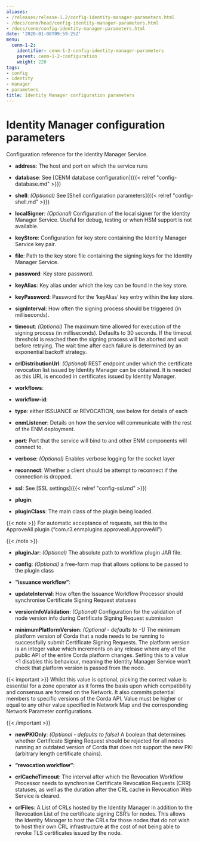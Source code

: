 ```yaml
---
aliases:
- /releases/release-1.2/config-identity-manager-parameters.html
- /docs/cenm/head/config-identity-manager-parameters.html
- /docs/cenm/config-identity-manager-parameters.html
date: '2020-01-08T09:59:25Z'
menu:
  cenm-1-2:
    identifier: cenm-1-2-config-identity-manager-parameters
    parent: cenm-1-2-configuration
    weight: 220
tags:
- config
- identity
- manager
- parameters
title: Identity Manager configuration parameters
---
```



# Identity Manager configuration parameters

Configuration reference for the Identity Manager Service.


* **address**:
The host and port on which the service runs


* **database**:
See [CENM database configuration]({{< relref "config-database.md" >}})


* **shell**:
*(Optional)* See [Shell configuration parameters]({{< relref "config-shell.md" >}})


* **localSigner**:
*(Optional)* Configuration of the local signer for the Identity Manager Service. Useful for debug, testing or when HSM support is not available.


* **keyStore**:
Configuration for key store containing the Identity Manager Service key pair.


* **file**:
Path to the key store file containing the signing keys for the Identity Manager Service.


* **password**:
Key store password.




* **keyAlias**:
Key alias under which the key can be found in the key store.


* **keyPassword**:
Password for the ‘keyAlias’ key entry within the key store.


* **signInterval**:
How often the signing process should be triggered (in milliseconds).


* **timeout**:
*(Optional)* The maximum time allowed for execution of the signing process (in milliseconds). Defaults
to 30 seconds. If the timeout threshold is reached then the signing process will be aborted and wait
before retrying. The wait time after each failure is determined by an exponential backoff strategy.


* **crlDistributionUrl**:
*(Optional)* REST endpoint under which the certificate revocation list issued by Identity Manager can be obtained.
It is needed as this URL is encoded in certificates issued by Identity Manager.




* **workflows**:

* **workflow-id**:

* **type**:
either ISSUANCE or REVOCATION, see below for details of each


* **enmListener**:
Details on how the service will communicate with the rest of the ENM deployment.


* **port**:
Port that the service will bind to and other ENM components will connect to.


* **verbose**:
*(Optional)* Enables verbose logging for the socket layer


* **reconnect**:
Whether a client should be attempt to reconnect if the connection is dropped.


* **ssl**:
See [SSL settings]({{< relref "config-ssl.md" >}})




* **plugin**:

* **pluginClass**:
The main class of the plugin being loaded.

{{< note >}}
For automatic acceptance of requests, set this to the ApproveAll plugin (“com.r3.enmplugins.approveall.ApproveAll”)

{{< /note >}}

* **pluginJar**:
*(Optional)* The absolute path to workflow plugin JAR file.


* **config**:
*(Optional)* a free-form map that allows options to be passed to the plugin class






* **“issuance workflow”**:

* **updateInterval**:
How often the Issuance Workflow Processor should synchronise Certificate Signing Request statuses


* **versionInfoValidation**:
*(Optional)* Configuration for the validation of node version info during Certificate Signing Request submission


* **minimumPlatformVersion**:
*(Optional - defaults to -1)* The minimum platform version of Corda that a node needs
to be running to successfully submit Certificate Signing Requests. The platform
version is an integer value which increments on any release where any of the
public API of the entire Corda platform changes. Setting this to a value <1
disables this behaviour, meaning the Identity Manager Service won’t check that
platform version is passed from the node.


{{< important >}}
Whilst this value is optional, picking the correct value is essential
for a zone operator as it forms the basis upon which compatibility and consensus
are formed on the Network. It also commits potential members to specific versions
of the Corda API. Value must be higher or equal to any other value specified in
Network Map and the corresponding Network Parameter configurations.


{{< /important >}}


* **newPKIOnly**:
*(Optional - defaults to false)* A boolean that determines whether Certificate Signing Request should be rejected for all nodes running an outdated
version of Corda that does not support the new PKI (arbitrary length certificate chains).






* **“revocation workflow”**:

* **crlCacheTimeout**:
The interval after which the Revocation Workflow Processor needs to synchronise Certificate Revocation Requests (CRR) statuses, as well as the duration after the CRL cache in Revocation Web Service is cleared.


* **crlFiles**:
A List of CRLs hosted by the Identity Manager in addition to the Revocation List of the certificate signing CSR’s for nodes. This allows the
Identity Manager to host the CRLs for those nodes that do not wish to host their own CRL infrastructure at the cost of not being
able to revoke TLS certificates issued by the node.
